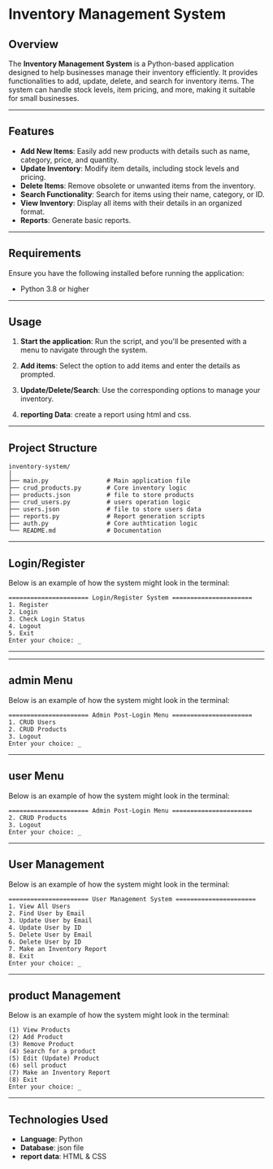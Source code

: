 # Inventory Management System

## Overview

The **Inventory Management System** is a Python-based application designed to help businesses manage their inventory efficiently. It provides functionalities to add, update, delete, and search for inventory items. The system can handle stock levels, item pricing, and more, making it suitable for small businesses.

---

## Features

- **Add New Items**: Easily add new products with details such as name, category, price, and quantity.
- **Update Inventory**: Modify item details, including stock levels and pricing.
- **Delete Items**: Remove obsolete or unwanted items from the inventory.
- **Search Functionality**: Search for items using their name, category, or ID.
- **View Inventory**: Display all items with their details in an organized format.
- **Reports**: Generate basic reports.

---

## Requirements

Ensure you have the following installed before running the application:

- Python 3.8 or higher

---
## Usage

1. **Start the application**:
   Run the script, and you'll be presented with a menu to navigate through the system.
   
2. **Add items**:
   Select the option to add items and enter the details as prompted.

3. **Update/Delete/Search**:
   Use the corresponding options to manage your inventory.

4. **reporting Data**:
   create a report using html and css.

---

## Project Structure

```
inventory-system/
│
├── main.py                # Main application file
├── crud_products.py       # Core inventory logic
├── products.json          # file to store products 
├── crud_users.py          # users operation logic
├── users.json             # file to store users data
├── reports.py             # Report generation scripts
├── auth.py                # Core authtication logic
└── README.md              # Documentation
```

---

## Login/Register

Below is an example of how the system might look in the terminal:
```
====================== Login/Register System ======================
1. Register
2. Login
3. Check Login Status
4. Logout
5. Exit
Enter your choice: _
```
---
---

## admin Menu

Below is an example of how the system might look in the terminal:
```
====================== Admin Post-Login Menu ======================
1. CRUD Users
2. CRUD Products
3. Logout
Enter your choice: _
```
---
## user Menu
Below is an example of how the system might look in the terminal:
```
====================== Admin Post-Login Menu ======================
2. CRUD Products
3. Logout
Enter your choice: _
```
---
## User Management

Below is an example of how the system might look in the terminal:
```
====================== User Management System ======================
1. View All Users
2. Find User by Email
3. Update User by Email
4. Update User by ID
5. Delete User by Email
6. Delete User by ID
7. Make an Inventory Report
8. Exit
Enter your choice: _
```
---
## product Management

Below is an example of how the system might look in the terminal:
```
(1) View Products
(2) Add Product
(3) Remove Product
(4) Search for a product
(5) Edit (Update) Product
(6) sell product
(7) Make an Inventory Report
(8) Exit
Enter your choice: _
```
---
## Technologies Used

- **Language**: Python
- **Database**: json file
- **report data**: HTML & CSS
